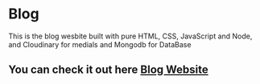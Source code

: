 <h1>Blog</h1>
<p>This is the blog wesbite built with pure HTML, CSS, JavaScript and Node, and Cloudinary for medials and Mongodb for DataBase</p>
<h2>You can check it out here <a href='[https://gym-phi-ivory.vercel.app/](https://blog-three-gamma-51.vercel.app/)'>Blog Website</a></h2>
